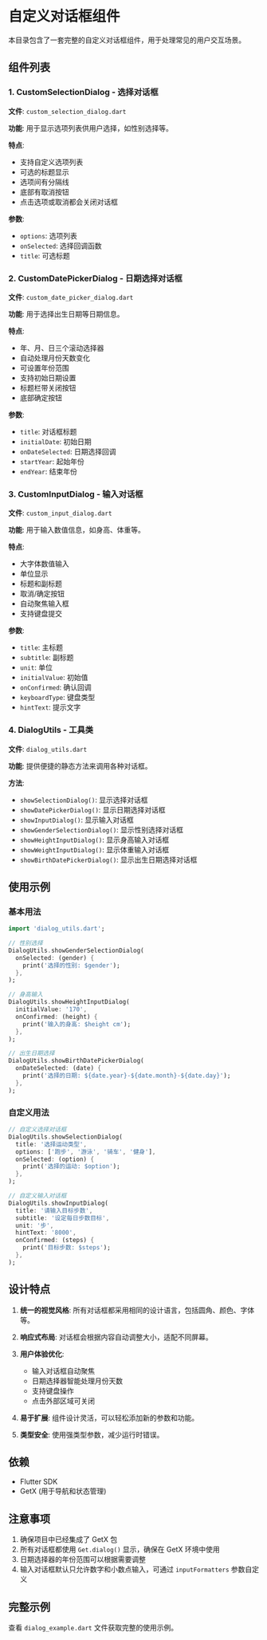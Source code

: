 # 自定义对话框组件

本目录包含了一套完整的自定义对话框组件，用于处理常见的用户交互场景。

## 组件列表

### 1. CustomSelectionDialog - 选择对话框
**文件**: `custom_selection_dialog.dart`

**功能**: 用于显示选项列表供用户选择，如性别选择等。

**特点**:
- 支持自定义选项列表
- 可选的标题显示
- 选项间有分隔线
- 底部有取消按钮
- 点击选项或取消都会关闭对话框

**参数**:
- `options`: 选项列表
- `onSelected`: 选择回调函数
- `title`: 可选标题

### 2. CustomDatePickerDialog - 日期选择对话框
**文件**: `custom_date_picker_dialog.dart`

**功能**: 用于选择出生日期等日期信息。

**特点**:
- 年、月、日三个滚动选择器
- 自动处理月份天数变化
- 可设置年份范围
- 支持初始日期设置
- 标题栏带关闭按钮
- 底部确定按钮

**参数**:
- `title`: 对话框标题
- `initialDate`: 初始日期
- `onDateSelected`: 日期选择回调
- `startYear`: 起始年份
- `endYear`: 结束年份

### 3. CustomInputDialog - 输入对话框
**文件**: `custom_input_dialog.dart`

**功能**: 用于输入数值信息，如身高、体重等。

**特点**:
- 大字体数值输入
- 单位显示
- 标题和副标题
- 取消/确定按钮
- 自动聚焦输入框
- 支持键盘提交

**参数**:
- `title`: 主标题
- `subtitle`: 副标题
- `unit`: 单位
- `initialValue`: 初始值
- `onConfirmed`: 确认回调
- `keyboardType`: 键盘类型
- `hintText`: 提示文字

### 4. DialogUtils - 工具类
**文件**: `dialog_utils.dart`

**功能**: 提供便捷的静态方法来调用各种对话框。

**方法**:
- `showSelectionDialog()`: 显示选择对话框
- `showDatePickerDialog()`: 显示日期选择对话框
- `showInputDialog()`: 显示输入对话框
- `showGenderSelectionDialog()`: 显示性别选择对话框
- `showHeightInputDialog()`: 显示身高输入对话框
- `showWeightInputDialog()`: 显示体重输入对话框
- `showBirthDatePickerDialog()`: 显示出生日期选择对话框

## 使用示例

### 基本用法

```dart
import 'dialog_utils.dart';

// 性别选择
DialogUtils.showGenderSelectionDialog(
  onSelected: (gender) {
    print('选择的性别: $gender');
  },
);

// 身高输入
DialogUtils.showHeightInputDialog(
  initialValue: '170',
  onConfirmed: (height) {
    print('输入的身高: $height cm');
  },
);

// 出生日期选择
DialogUtils.showBirthDatePickerDialog(
  onDateSelected: (date) {
    print('选择的日期: ${date.year}-${date.month}-${date.day}');
  },
);
```

### 自定义用法

```dart
// 自定义选择对话框
DialogUtils.showSelectionDialog(
  title: '选择运动类型',
  options: ['跑步', '游泳', '骑车', '健身'],
  onSelected: (option) {
    print('选择的运动: $option');
  },
);

// 自定义输入对话框
DialogUtils.showInputDialog(
  title: '请输入目标步数',
  subtitle: '设定每日步数目标',
  unit: '步',
  hintText: '8000',
  onConfirmed: (steps) {
    print('目标步数: $steps');
  },
);
```

## 设计特点

1. **统一的视觉风格**: 所有对话框都采用相同的设计语言，包括圆角、颜色、字体等。

2. **响应式布局**: 对话框会根据内容自动调整大小，适配不同屏幕。

3. **用户体验优化**: 
   - 输入对话框自动聚焦
   - 日期选择器智能处理月份天数
   - 支持键盘操作
   - 点击外部区域可关闭

4. **易于扩展**: 组件设计灵活，可以轻松添加新的参数和功能。

5. **类型安全**: 使用强类型参数，减少运行时错误。

## 依赖

- Flutter SDK
- GetX (用于导航和状态管理)

## 注意事项

1. 确保项目中已经集成了 GetX 包
2. 所有对话框都使用 `Get.dialog()` 显示，确保在 GetX 环境中使用
3. 日期选择器的年份范围可以根据需要调整
4. 输入对话框默认只允许数字和小数点输入，可通过 `inputFormatters` 参数自定义

## 完整示例

查看 `dialog_example.dart` 文件获取完整的使用示例。